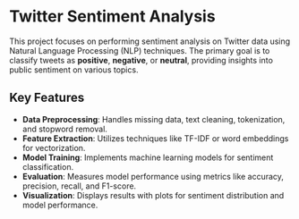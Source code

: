 # Twitter Sentiment Analysis

This project focuses on performing sentiment analysis on Twitter data using Natural Language Processing (NLP) techniques. The primary goal is to classify tweets as **positive**, **negative**, or **neutral**, providing insights into public sentiment on various topics.

## Key Features
- **Data Preprocessing**: Handles missing data, text cleaning, tokenization, and stopword removal.
- **Feature Extraction**: Utilizes techniques like TF-IDF or word embeddings for vectorization.
- **Model Training**: Implements machine learning models  for sentiment classification.
- **Evaluation**: Measures model performance using metrics like accuracy, precision, recall, and F1-score.
- **Visualization**: Displays results with plots for sentiment distribution and model performance.
